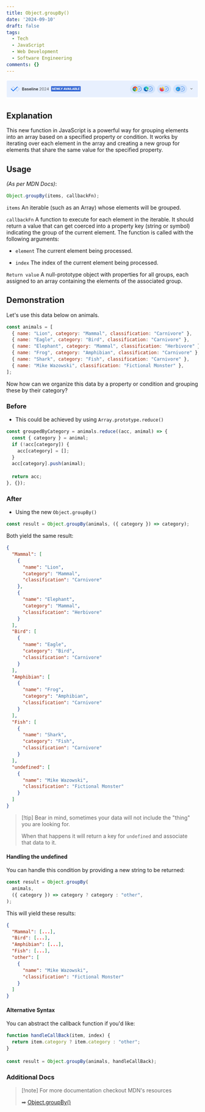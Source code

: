 ```yaml
---
title: Object.groupBy()
date: '2024-09-10'
draft: false
tags:
  - Tech
  - JavaScript
  - Web Development
  - Software Engineering
comments: {}
---
```


![img.png](../uploads/mdn-baselines/object-group-by.png)

<!--more-->

## Explanation

This new function in JavaScript is a powerful way for grouping elements into an
array based on a specified property or condition. It works by iterating over
each element in the array and creating a new group for elements that share the
same value for the specified property.

## Usage

_(As per MDN Docs)_:

```javascript
Object.groupBy(items, callbackFn);
```

`items` An iterable (such as an Array) whose elements will be grouped.

`callbackFn` A function to execute for each element in the iterable. It should
return a value that can get coerced into a property key (string or symbol)
indicating the group of the current element. The function is called with the
following arguments:

- `element` The current element being processed.

- `index` The index of the current element being processed.

`Return value` A null-prototype object with properties for all groups, each
assigned to an array containing the elements of the associated group.

## Demonstration

Let's use this data below on animals.

```javascript
const animals = [
  { name: "Lion", category: "Mammal", classification: "Carnivore" },
  { name: "Eagle", category: "Bird", classification: "Carnivore" },
  { name: "Elephant", category: "Mammal", classification: "Herbivore" },
  { name: "Frog", category: "Amphibian", classification: "Carnivore" },
  { name: "Shark", category: "Fish", classification: "Carnivore" },
  { name: "Mike Wazowski", classification: "Fictional Monster" },
];
```

Now how can we organize this data by a property or condition and grouping these
by their category?

### Before

- This could be achieved by using `Array.prototype.reduce()`

```javascript
const groupedByCategory = animals.reduce((acc, animal) => {
  const { category } = animal;
  if (!acc[category]) {
    acc[category] = [];
  }
  acc[category].push(animal);

  return acc;
}, {});
```

### After

- Using the new `Object.groupBy()`

```javascript
const result = Object.groupBy(animals, ({ category }) => category);
```

Both yield the same result:

```json
{
  "Mammal": [
    {
      "name": "Lion",
      "category": "Mammal",
      "classification": "Carnivore"
    },
    {
      "name": "Elephant",
      "category": "Mammal",
      "classification": "Herbivore"
    }
  ],
  "Bird": [
    {
      "name": "Eagle",
      "category": "Bird",
      "classification": "Carnivore"
    }
  ],
  "Amphibian": [
    {
      "name": "Frog",
      "category": "Amphibian",
      "classification": "Carnivore"
    }
  ],
  "Fish": [
    {
      "name": "Shark",
      "category": "Fish",
      "classification": "Carnivore"
    }
  ],
  "undefined": [
    {
      "name": "Mike Wazowski",
      "classification": "Fictional Monster"
    }
  ]
}
```

> [!tip] Bear in mind, sometimes your data will not include the "thing" you are
> looking for.
>
> When that happens it will return a key for `undefined` and associate that data
> to it.

#### Handling the undefined

You can handle this condition by providing a new string to be returned:

```javascript
const result = Object.groupBy(
  animals,
  ({ category }) => category ? category : "other",
);
```

This will yield these results:

```json
{
  "Mammal": [...],
  "Bird": [...],
  "Amphibian": [...],
  "Fish": [...],
  "other": [
    {
      "name": "Mike Wazowski",
      "classification": "Fictional Monster"
    }
  ]
}
```

#### Alternative Syntax

You can abstract the callback function if you'd like:

```javascript
function handleCallBack(item, index) {
  return item.category ? item.category : "other";
}

const result = Object.groupBy(animals, handleCallBack);
```

### Additional Docs

> [!note] For more documentation checkout MDN's resources
>
> ➡
> [Object.groupBy()](https://developer.mozilla.org/en-US/docs/Web/JavaScript/Reference/Global_Objects/Object/groupBy>)
